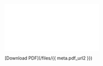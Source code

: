 
<object data="/files/{{ meta.pdf_url2 }}" type="application/pdf" width="700px" height="700px">
   <embed src="/files/{{ meta.pdf_url2 }}"></embed>
</object>

[Download PDF](/files/{{ meta.pdf_url2 }})